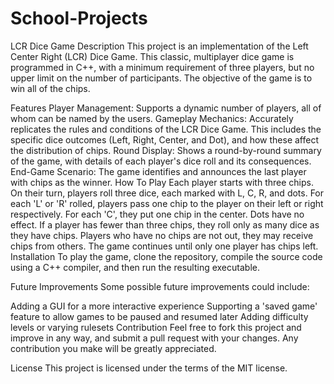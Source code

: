 # School-Projects
LCR Dice Game
Description
This project is an implementation of the Left Center Right (LCR) Dice Game. This classic, multiplayer dice game is programmed in C++, with a minimum requirement of three players, but no upper limit on the number of participants. The objective of the game is to win all of the chips.

Features
Player Management: Supports a dynamic number of players, all of whom can be named by the users.
Gameplay Mechanics: Accurately replicates the rules and conditions of the LCR Dice Game. This includes the specific dice outcomes (Left, Right, Center, and Dot), and how these affect the distribution of chips.
Round Display: Shows a round-by-round summary of the game, with details of each player's dice roll and its consequences.
End-Game Scenario: The game identifies and announces the last player with chips as the winner.
How To Play
Each player starts with three chips. On their turn, players roll three dice, each marked with L, C, R, and dots.
For each 'L' or 'R' rolled, players pass one chip to the player on their left or right respectively. For each 'C', they put one chip in the center. Dots have no effect.
If a player has fewer than three chips, they roll only as many dice as they have chips.
Players who have no chips are not out, they may receive chips from others. The game continues until only one player has chips left.
Installation
To play the game, clone the repository, compile the source code using a C++ compiler, and then run the resulting executable.

Future Improvements
Some possible future improvements could include:

Adding a GUI for a more interactive experience
Supporting a 'saved game' feature to allow games to be paused and resumed later
Adding difficulty levels or varying rulesets
Contribution
Feel free to fork this project and improve in any way, and submit a pull request with your changes. Any contribution you make will be greatly appreciated.

License
This project is licensed under the terms of the MIT license.
